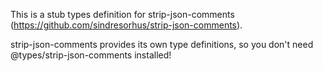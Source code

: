 This is a stub types definition for strip-json-comments (https://github.com/sindresorhus/strip-json-comments).

strip-json-comments provides its own type definitions, so you don't need @types/strip-json-comments installed!
